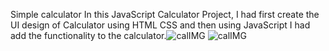 Simple calculator In this JavaScript Calculator Project, I had first create the UI design of Calculator using HTML CSS and then using JavaScript I had add the functionality to the calculator.![calIMG](https://github.com/kavinduGunasekara/JavaScript_Calculator/assets/137909922/9539baa9-105e-4a55-a792-45c9c4789003)
![calIMG](https://github.com/kavinduGunasekara/JavaScript_Calculator/assets/137909922/2f4df46e-6a0a-4d95-96ca-479cbe54c2cb)
